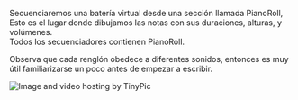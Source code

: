 Secuenciaremos una batería virtual desde una sección llamada PianoRoll, Esto es el lugar donde dibujamos las notas con sus duraciones, alturas, y volúmenes.  
Todos los secuenciadores contienen PianoRoll.

Observa que cada renglón obedece a diferentes sonidos, entonces es muy útil familiarizarse un poco antes de empezar a escribir.




<img src="http://i58.tinypic.com/mj6yqc.jpg" border="0" alt="Image and video hosting by TinyPic"></a>
